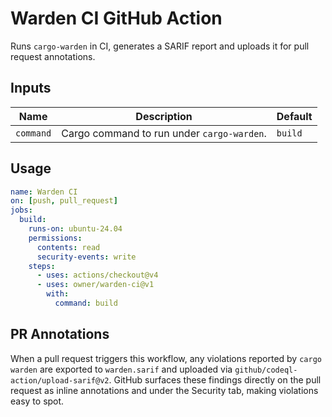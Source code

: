 # Warden CI GitHub Action

Runs `cargo-warden` in CI, generates a SARIF report and uploads it for pull request annotations.

## Inputs

| Name | Description | Default |
| ---- | ----------- | ------- |
| `command` | Cargo command to run under `cargo-warden`. | `build` |

## Usage

```yaml
name: Warden CI
on: [push, pull_request]
jobs:
  build:
    runs-on: ubuntu-24.04
    permissions:
      contents: read
      security-events: write
    steps:
      - uses: actions/checkout@v4
      - uses: owner/warden-ci@v1
        with:
          command: build
```

## PR Annotations

When a pull request triggers this workflow, any violations reported by
`cargo warden` are exported to `warden.sarif` and uploaded via
`github/codeql-action/upload-sarif@v2`. GitHub surfaces these findings
directly on the pull request as inline annotations and under the
Security tab, making violations easy to spot.
